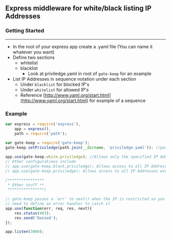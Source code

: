 ## Express middleware for white/black listing IP Addresses

### Getting Started
---
- In the root of your express app create a .yaml file (You can name it whatever you want)
- Define two sections
    - whitelist
    - blacklist
        - Look at priviledge.yaml in root of `gate-keep` for an example
- List IP Addresses in sequence notation under each section
    - Under `blacklist` for blocked IP's 
    - Under `whitelist` for allowed IP's
    - Reference [http://www.yaml.org/start.html](http://www.yaml.org/start.html) for example of a sequence
        
### Example
```javascript
var express = require('express'),
    app = express(),
    path = require('path');
    
var gate-keep = require('gate-keep');
gate-keep.setPriviledge(path.join(__dirname, 'priviledge.yaml')); //pass absolute path to .yaml allowed/blocked file

app.use(gate-keep.white.priviledge); //Allows only the specified IP Address in priviledge.yaml `whitelist` section
// Other configurations include
// app.use(gate-keep.black.priviledge); Allows access to all IP Addresses expect those listed in priviledge.yaml `blacklist` section
// app.use(gate-keep.priviledge); Allows access to all IP Addresses except those listed in priviledge.yaml `blacklist` section

/****************
 * Other stuff **
 ****************/
 
// gate-keep passes a `err` to next() when the IP is restricted so you 
// need to define an error handler to catch it
app.use(function(err, req, res, next){
    res.status(403);
    res.send('Denied');
});

app.listen(3000);
```